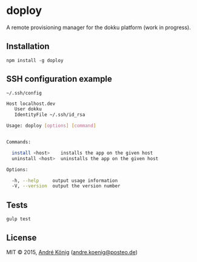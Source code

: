 # doploy

A remote provisioning manager for the dokku platform (work in progress).

## Installation

```
npm install -g doploy
```

## SSH configuration example

`~/.ssh/config`

```sh
Host localhost.dev
   User dokku
   IdentityFile ~/.ssh/id_rsa
```

```sh
Usage: doploy [options] [command]


Commands:

  install <host>    installs the app on the given host
  uninstall <host>  uninstalls the app on the given host

Options:

  -h, --help     output usage information
  -V, --version  output the version number
```

## Tests

    gulp test

## License

MIT © 2015, [André König](http://andrekoenig.info) (andre.koenig@posteo.de)
